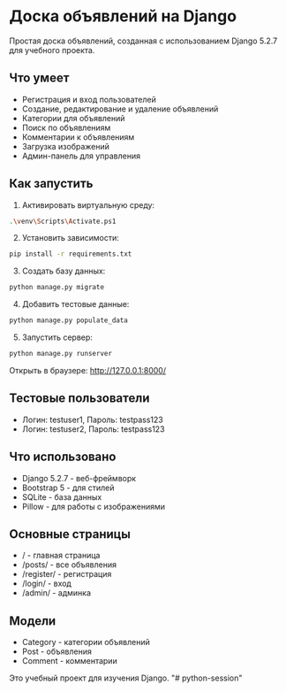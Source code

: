 # Доска объявлений на Django

Простая доска объявлений, созданная с использованием Django 5.2.7 для учебного проекта.

## Что умеет

- Регистрация и вход пользователей
- Создание, редактирование и удаление объявлений
- Категории для объявлений
- Поиск по объявлениям
- Комментарии к объявлениям
- Загрузка изображений
- Админ-панель для управления

## Как запустить

1. Активировать виртуальную среду:
```bash
.\venv\Scripts\Activate.ps1
```

2. Установить зависимости:
```bash
pip install -r requirements.txt
```

3. Создать базу данных:
```bash
python manage.py migrate
```

4. Добавить тестовые данные:
```bash
python manage.py populate_data
```

5. Запустить сервер:
```bash
python manage.py runserver
```

Открыть в браузере: http://127.0.0.1:8000/

## Тестовые пользователи

- Логин: testuser1, Пароль: testpass123
- Логин: testuser2, Пароль: testpass123

## Что использовано

- Django 5.2.7 - веб-фреймворк
- Bootstrap 5 - для стилей
- SQLite - база данных
- Pillow - для работы с изображениями

## Основные страницы

- / - главная страница
- /posts/ - все объявления
- /register/ - регистрация
- /login/ - вход
- /admin/ - админка

## Модели

- Category - категории объявлений
- Post - объявления
- Comment - комментарии

Это учебный проект для изучения Django.
"# python-session" 
